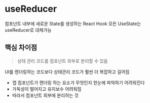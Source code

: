 # useReducer

컴포넌트 내부에 새로운 State를 생성하는 React Hook
모든 UseState는 useReducer로 대체가능

## 핵심 차이점
> 상태 관리 코드를 컴포넌트 외부로 분리할 수 있음

UI를 렌더링하는 코드보다 상태관리 코드가 훨씬 더 복잡하고 길어짐
- 앱 컴포넌트가 랜더링 하는 요소가 무엇인지 한눈에 파악하기 어려워진다
- 가독성이 떨어지고 유지보수 어려워짐
- 따라서 컴포넌트 외부에 분리하는 것